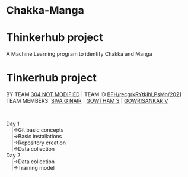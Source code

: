 # Chakka-Manga
<h1><b>Thinkerhub project</b></h1>
A Machine Learning program to identify Chakka and Manga<br>
<h1><b>Tinkerhub project</b></h1>

<p>BY TEAM <a href="#" target="_blank">304 NOT MODIFIED</a> | TEAM ID <a href="#" target="_blank">BFH/recgrkRYtkIhLPsMn/2021</a><br>
TEAM MEMBERS: <a href="https://github.com/SivaG2002/Chakka-Manga" target="_blank">SIVA G NAIR</a> | <a href="https://github.com/SivaG2002/Chakka-Manga" target="_blank">GOWTHAM S</a> | <a href="https://github.com/SivaG2002/Chakka-Manga" target="_blank">GOWRISANKAR V</a></p><br>










Day 1<br>
&emsp;|->Git basic concepts <br>
&emsp;|->Basic installations<br>
&emsp;|->Repository creation<br>
&emsp;|->Data collection<br>
Day 2<br>
&emsp;|->Data collection<br>
&emsp;|->Training model<br>